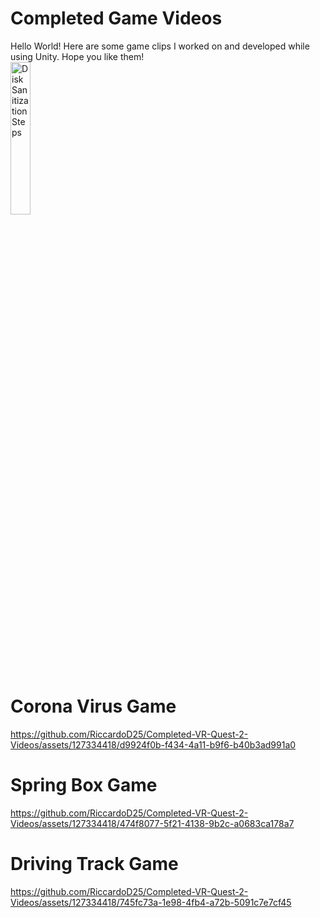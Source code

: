 # Completed Game Videos

Hello World! Here are some game clips I worked on and developed while using Unity. Hope you like them!
<br />
<img src="https://imgur.com/ZS6Oj7x.png" height="25%" width="25%" alt="Disk Sanitization Steps"/>
<br />
# Corona Virus Game
https://github.com/RiccardoD25/Completed-VR-Quest-2-Videos/assets/127334418/d9924f0b-f434-4a11-b9f6-b40b3ad991a0
# Spring Box Game
https://github.com/RiccardoD25/Completed-VR-Quest-2-Videos/assets/127334418/474f8077-5f21-4138-9b2c-a0683ca178a7
# Driving Track Game
https://github.com/RiccardoD25/Completed-VR-Quest-2-Videos/assets/127334418/745fc73a-1e98-4fb4-a72b-5091c7e7cf45






